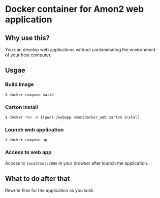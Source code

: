# Docker container for Amon2 web application

## Why use this?

You can develop web applications without contaminating the environment of your host computer.

## Usgae

### Build image

```
$ docker-compose build
```

### Carton install

```
$ docker run -v $(pwd):/webapp amon2docker_web carton install
```

### Lounch web application

```
$ docker-compose up
```

### Access to web app

Access to `localhost:5000` in your browser after lounch the application.

## What to do after that

Rewrite files for the application as you wish.
